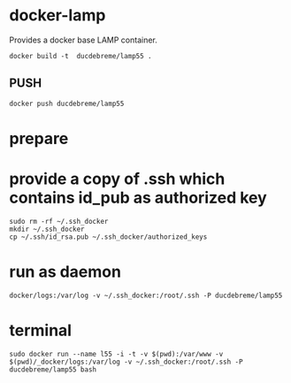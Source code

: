 docker-lamp
===========

Provides a docker base LAMP container.

    docker build -t  ducdebreme/lamp55 .

## PUSH
    docker push ducdebreme/lamp55


# prepare
# provide a copy of .ssh which contains id_pub as authorized key
    sudo rm -rf ~/.ssh_docker
    mkdir ~/.ssh_docker
    cp ~/.ssh/id_rsa.pub ~/.ssh_docker/authorized_keys


# run as daemon
    docker/logs:/var/log -v ~/.ssh_docker:/root/.ssh -P ducdebreme/lamp55 

# terminal
    sudo docker run --name l55 -i -t -v $(pwd):/var/www -v $(pwd)/_docker/logs:/var/log -v ~/.ssh_docker:/root/.ssh -P ducdebreme/lamp55 bash